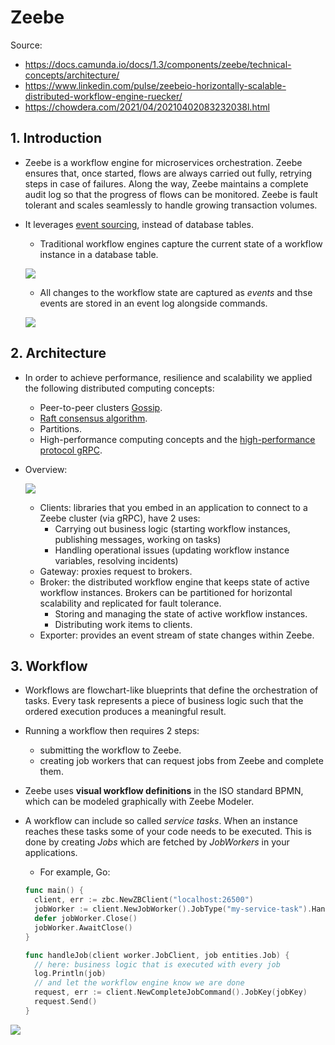 # Zeebe

Source:

- <https://docs.camunda.io/docs/1.3/components/zeebe/technical-concepts/architecture/>
- <https://www.linkedin.com/pulse/zeebeio-horizontally-scalable-distributed-workflow-engine-ruecker/>
- <https://chowdera.com/2021/04/20210402083232038l.html>

## 1. Introduction

- Zeebe is a workflow engine for microservices orchestration. Zeebe ensures that, once started, flows are always carried out fully, retrying steps in case of failures. Along the way, Zeebe maintains a complete audit log so that the progress of flows can be monitored. Zeebe is fault tolerant and scales seamlessly to handle growing transaction volumes.
- It leverages [event sourcing](https://martinfowler.com/eaaDev/EventSourcing.html), instead of database tables.

  - Traditional workflow engines capture the current state of a workflow instance in a database table.

  ![](https://media-exp1.licdn.com/dms/image/C4D12AQHhFrqzALwFwg/article-inline_image-shrink_1000_1488/0/1564999156954?e=1666224000&v=beta&t=OYeaNZjenFPQ5XWaNzgWW7H0nWHP8EPb3gpxRDeCVWM)

  - All changes to the workflow state are captured as _events_ and thse events are stored in an event log alongside commands.

  ![](https://media-exp1.licdn.com/dms/image/C4D12AQFZjsMSFbv4hA/article-inline_image-shrink_1000_1488/0/1564999185089?e=1666224000&v=beta&t=u86tsHpOHiTxbLAwgC-6olrjnKCowEfDFq6aFKZnt28)

## 2. Architecture

- In order to achieve performance, resilience and scalability we applied the following distributed computing concepts:
  - Peer-to-peer clusters [Gossip](https://en.wikipedia.org/wiki/Gossip_protocol).
  - [Raft consensus algorithm](https://raft.github.io/).
  - Partitions.
  - High-performance computing concepts and the [high-performance protocol gRPC](https://grpc.io/).
- Overview:

  ![](https://docs.camunda.io/assets/images/zeebe-architecture-67c608106ddc1c9eaa686a5a268887f9.png)

  - Clients: libraries that you embed in an application to connect to a Zeebe cluster (via gRPC), have 2 uses:
    - Carrying out business logic (starting workflow instances, publishing messages, working on tasks)
    - Handling operational issues (updating workflow instance variables, resolving incidents)
  - Gateway: proxies request to brokers.
  - Broker: the distributed workflow engine that keeps state of active workflow instances. Brokers can be partitioned for horizontal scalability and replicated for fault tolerance.
    - Storing and managing the state of active workflow instances.
    - Distributing work items to clients.
  - Exporter: provides an event stream of state changes within Zeebe.

## 3. Workflow

- Workflows are flowchart-like blueprints that define the orchestration of tasks. Every task represents a piece of business logic such that the ordered execution produces a meaningful result.
- Running a workflow then requires 2 steps:
  - submitting the workflow to Zeebe.
  - creating job workers that can request jobs from Zeebe and complete them.
- Zeebe uses **visual workflow definitions** in the ISO standard BPMN, which can be modeled graphically with Zeebe Modeler.
- A workflow can include so called _service tasks_. When an instance reaches these tasks some of your code needs to be executed. This is done by creating _Jobs_ which are fetched by _JobWorkers_ in your applications.

  - For example, Go:

  ```go
  func main() {
    client, err := zbc.NewZBClient("localhost:26500")
    jobWorker := client.NewJobWorker().JobType("my-service-task").Handler(handleJob).Open()
    defer jobWorker.Close()
    jobWorker.AwaitClose()
  }

  func handleJob(client worker.JobClient, job entities.Job) {
    // here: business logic that is executed with every job
    log.Println(job)
    // and let the workflow engine know we are done
    request, err := client.NewCompleteJobCommand().JobKey(jobKey)
    request.Send()
  }
  ```

![](https://media-exp1.licdn.com/dms/image/C4D12AQFVT8QEubFwtg/article-inline_image-shrink_1000_1488/0/1564999783959?e=1666224000&v=beta&t=ma5uqMZL8f8OPGzd4qybFjv0rbZ1VWX1m_bR9EsZsaQ)
